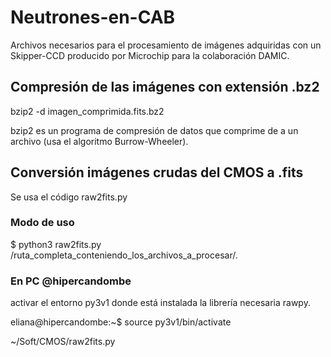 # Neutrones-en-CAB
Archivos necesarios para el procesamiento de imágenes adquiridas con un Skipper-CCD producido por Microchip para la colaboración DAMIC.

## Compresión de las imágenes con extensión .bz2
bzip2 -d imagen_comprimida.fits.bz2

bzip2 es un programa de compresión de datos que comprime de a un archivo (usa el algoritmo Burrow-Wheeler).

## Conversión imágenes crudas del CMOS a .fits
Se usa el código raw2fits.py

### Modo de uso 
$ python3 raw2fits.py /ruta_completa_conteniendo_los_archivos_a_procesar/*.*

### En PC @hipercandombe

activar el entorno py3v1 donde está instalada la librería necesaria rawpy.

eliana@hipercandombe:~$ source py3v1/bin/activate

~/Soft/CMOS/raw2fits.py



